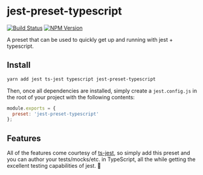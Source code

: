 # jest-preset-typescript

[![Build Status](https://travis-ci.org/DSchau/jest-preset-typescript.svg?branch=master)](https://travis-ci.org/DSchau/jest-preset-typescript) [![NPM Version](https://img.shields.io/npm/v/jest-preset-typescript.svg)](https://www.npmjs.com/package/jest-preset-typescript)

A preset that can be used to quickly get up and running with jest + typescript.

## Install

```bash
yarn add jest ts-jest typescript jest-preset-typescript
```

Then, once all dependencies are installed, simply create a `jest.config.js` in the root of your project with the following contents:

```javascript
module.exports = {
  preset: 'jest-preset-typescript'
};
```

## Features

All of the features come courtesy of [ts-jest][ts-jest], so simply add this preset and you can author your tests/mocks/etc. in TypeScript, all the while getting the excellent testing capabilities of jest. 🎉

[ts-jest]: https://github.com/kulshekhar/ts-jest
